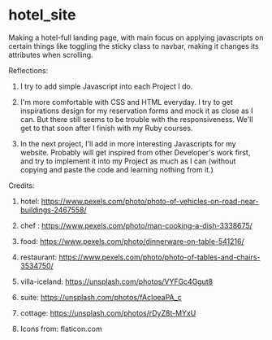 # hotel_site

Making a hotel-full landing page, with main focus on applying javascripts on certain things like toggling the sticky class to navbar, making it changes its attributes when scrolling.


Reflections: 

1. I try to add simple Javascript into each Project I do. 

2. I'm more comfortable with CSS and HTML everyday. I try to get inspirations design for my reservation forms and mock it as close as I can. But there still seems to be trouble with the responsiveness. We'll get to that soon after I finish with my Ruby courses. 

3. In the next project, I'll add in more interesting Javascripts for my website. Probably will get inspired from other Developer's work first, and try to implement it into my Project as much as I can (without copying and paste the code and learning nothing from it.)


Credits: 

1. hotel: https://www.pexels.com/photo/photo-of-vehicles-on-road-near-buildings-2467558/

2. chef : https://www.pexels.com/photo/man-cooking-a-dish-3338675/

3. food: https://www.pexels.com/photo/dinnerware-on-table-541216/

4. restaurant: https://www.pexels.com/photo/photo-of-tables-and-chairs-3534750/

5. villa-iceland: https://unsplash.com/photos/VYFGc4Ggut8

6. suite: https://unsplash.com/photos/fAcloeaPA_c

7. cottage: https://unsplash.com/photos/rDyZ8t-MYxU

8. Icons from: flaticon.com

